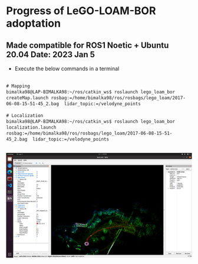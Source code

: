 # Progress of LeGO-LOAM-BOR adoptation

## Made  compatible for ROS1 Noetic + Ubuntu 20.04 Date: 2023 Jan 5

* Execute the below commands in a terminal

```shell

# Mapping
bimalka98@LAP-BIMALKA98:~/ros/catkin_ws$ roslaunch lego_loam_bor createMap.launch rosbag:=/home/bimalka98/ros/rosbags/lego_loam/2017-06-08-15-51-45_2.bag  lidar_topic:=/velodyne_points

# Localization
bimalka98@LAP-BIMALKA98:~/ros/catkin_ws$ roslaunch lego_loam_bor localization.launch rosbag:=/home/bimalka98/ros/rosbags/lego_loam/2017-06-08-15-51-45_2.bag  lidar_topic:=/velodyne_points


```

<p align='left'>
    <img src="./rosbag_play.png" alt="drawing" width="800"/>
</p>